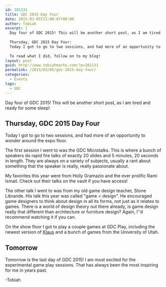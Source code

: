 ```yaml
---
id: 101131
title: GDC 2015 Day Four
date: 2015-03-05T23:00:07+00:00
author: Tobiah
excerpt: |
  Day four of GDC 2015! This will be another short post, as I am tired and ready for some sleep!
  
  Thursday, GDC 2015 Day Four:
  Today I got to go to two sessions, and had more of an opportunity to wonder around the expo floor.
  
  To read what I did, follow on to my blog!
layout: post
guid: http://www.tobiahmarks.com/?p=101131
permalink: /2015/03/05/gdc-2015-day-four/
categories:
  - Events
tags:
  - GDC
---
```

Day four of GDC 2015! This will be another short post, as I am tired and ready for some sleep!

## Thursday, GDC 2015 Day Four

Today I got to go to two sessions, and had more of an opportunity to wonder around the expo floor.
  
<!--more-->

The first session I went to was the GDC Microtalks. This is where a bunch of speakers do rapid fire talks of exactly 20 slides and 5 minutes, 20 seconds in length. They are always on a variety of subjects, usually a rant about something that the speaker is really, really passionate about.

My favorites this year were from Holly Gramazio and the ever prolific Rami Ismail. Check out their talks on the vault if you have access!

The other talk I went to was from my old game design teacher, Stone Librande. His talk this year was called "game < design". He encouraged game designers to think about design in all its forms, not just as it relates to games. There is a world of design theory out there already, is game design really that different than architecture or furniture design? Again, I''d recommend watching it if you can.

On the show floor I got to play a couple games at GDC Play, including the newest version of [Klaus](http://www.tobiahmarks.com/2014/12/be-indie-now-41/) and a bunch of games from the University of Utah.

## Tomorrow

Tomorrow is the last day of GDC 2015! I am most excited for the experimental game play sessions. That has always been the most inspiring for me in years past.

-Tobiah